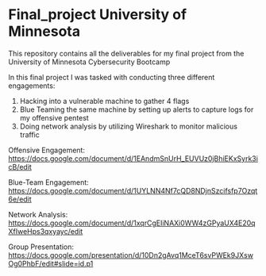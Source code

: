 # Final_project University of Minnesota

This repository contains all the deliverables for my final project from the University of Minnesota Cybersecurity Bootcamp

In this final project I was tasked with conducting three different engagements:

 1. Hacking into a vulnerable machine to gather 4 flags
 2. Blue Teaming the same machine by setting up alerts to capture logs for my offensive pentest
 3. Doing network analysis by utilizing Wireshark to monitor malicious traffic

Offensive Engagement: https://docs.google.com/document/d/1EAndmSnUrH_EUVUz0jBhiEKxSyrk3icB/edit

Blue-Team Engagement: https://docs.google.com/document/d/1UYLNN4Nf7cQD8NDjnSzcifsfp7Ozqt6e/edit

Network Analysis: https://docs.google.com/document/d/1xqrCgEIiNAXi0WW4zGPyaUX4E20qXfIweHps3qxyayc/edit

Group Presentation: https://docs.google.com/presentation/d/10Dn2gAvq1MceT6svPWEk9JXswOg0PhbF/edit#slide=id.p1
